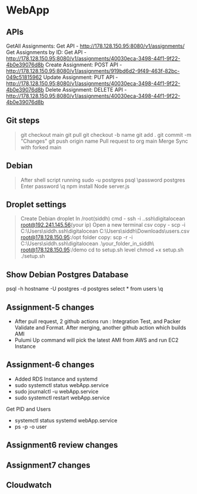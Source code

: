 # WebApp

## APIs

GetAll Assignments: Get API - http://178.128.150.95:8080/v1/assignments/ 
Get Assignments by ID: Get API - http://178.128.150.95:8080/v1/assignments/40030eca-3498-44f1-9f22-4b0e39076d8b
Create Assignment: POST API - http://178.128.150.95:8080/v1/assignments/919bd6d2-9f49-463f-82bc-049c51815962
Update Assignment: PUT API - http://178.128.150.95:8080/v1/assignments/40030eca-3498-44f1-9f22-4b0e39076d8b
Delete Assignment: DELETE API - http://178.128.150.95:8080/v1/assignments/40030eca-3498-44f1-9f22-4b0e39076d8b

## Git steps
> git checkout main
> git pull
> git checkout -b name
> git add .
> git commit -m "Changes"
> git push origin name
> Pull request to org main
> Merge
> Sync with forked main

## Debian
> After shell script running
> sudo -u postgres psql
> \password postgres
> Enter password
> \q
> npm install
> Node server.js

## Droplet settings
> Create Debian droplet
> In /root(siddh) cmd - ssh -i .\.ssh\digitalocean root@192.241.145.56(your ip)
> Open a new terminal
> csv copy - scp -i C:\Users\siddh\.ssh\digitalocean C:\Users\siddh\Downloads\users.csv root@178.128.150.95:/opt
> folder copy: scp -r -i C:\Users\siddh\.ssh\digitalocean .\your_folder_in_siddh\ root@178.128.150.95:/demo
> cd to setup.sh level
> chmod +x setup.sh
> ./setup.sh

## Show Debian Postgres Database
psql -h hostname -U postgres -d postgres
select * from users
\q

## Assignment-5 changes
- After pull request, 2 github actions run : Integration Test, and Packer Validate and Format. After merging, another github action which builds AMI
- Pulumi Up command will pick the latest AMI from AWS and run EC2 Instance

## Assignment-6 changes
- Added RDS Instance and systemd
- sudo systemctl status webApp.service
- sudo journalctl -u webApp.service
- sudo systemctl restart webApp.service

Get PID and Users
- systemctl status systemd webApp.service
- ps -p <PID> -o user

## Assignment6 review changes

## Assignment7 changes

## Cloudwatch